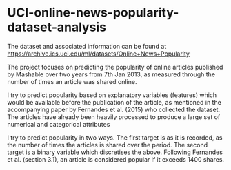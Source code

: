 # UCI-online-news-popularity-dataset-analysis

The dataset and associated information can be found at https://archive.ics.uci.edu/ml/datasets/Online+News+Popularity

The project focuses on predicting the popularity of online articles published by Mashable over two years from 7th Jan 2013, as measured through the number of times an article was shared online.

I try to predict popularity based on explanatory variables (features) which would be available before the publication of the article, as mentioned in the accompanying paper by Fernandes et al. (2015) who collected the dataset. The articles have already been heavily processed to produce a large set of numerical and categorical attributes

I try to predict popularity in two ways. The first target is as it is recorded, as the number of times the articles is shared over the period. The second target is a binary variable which discretises the above. Following Fernandes et al. (section 3.1), an article is considered popular if it exceeds 1400 shares. 
